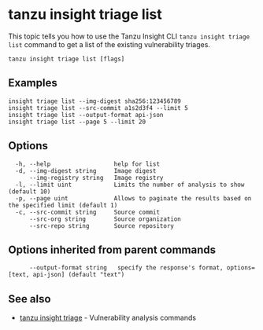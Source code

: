 # tanzu insight triage list

This topic tells you how to use the Tanzu Insight CLI
`tanzu insight triage list` command to get a list of the existing vulnerability triages.

```console
tanzu insight triage list [flags]
```

## <a id='examples'></a>Examples

```console
insight triage list --img-digest sha256:123456789
insight triage list --src-commit a1s2d3f4 --limit 5
insight triage list --output-format api-json
insight triage list --page 5 --limit 20
```

## <a id='options'></a>Options

```console
  -h, --help                  help for list
  -d, --img-digest string     Image digest
      --img-registry string   Image registry
  -l, --limit uint            Limits the number of analysis to show (default 10)
  -p, --page uint             Allows to paginate the results based on the specified limit (default 1)
  -c, --src-commit string     Source commit
      --src-org string        Source organization
      --src-repo string       Source repository
```

## <a id='options'></a>Options inherited from parent commands

```console
      --output-format string   specify the response's format, options=[text, api-json] (default "text")
```

## <a id='see-also'></a>See also

* [tanzu insight triage](tanzu_insight_triage.hbs.md)	 - Vulnerability analysis commands
